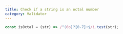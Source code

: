 ```yaml
---
title: Check if a string is an octal number
category: Validator
---
```


```js
const isOctal = (str) => /^(0o)?[0-7]+$/i.test(str);
```
